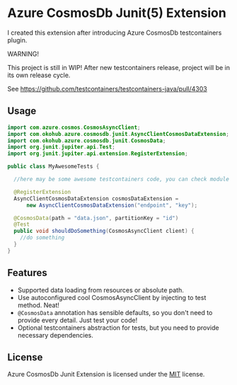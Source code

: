 # Azure CosmosDb Junit(5) Extension

I created this extension after introducing Azure CosmosDb testcontainers plugin.

WARNING!

This project is still in WIP! After new testcontainers release, project will be in its own release cycle.

See https://github.com/testcontainers/testcontainers-java/pull/4303

## Usage

````java
import com.azure.cosmos.CosmosAsyncClient;
import com.okohub.azure.cosmosdb.junit.AsyncClientCosmosDataExtension;
import com.okohub.azure.cosmosdb.junit.CosmosData;
import org.junit.jupiter.api.Test;
import org.junit.jupiter.api.extension.RegisterExtension;

public class MyAwesomeTests {

  //here may be some awesome testcontainers code, you can check module tests!

  @RegisterExtension
  AsyncClientCosmosDataExtension cosmosDataExtension =
      new AsyncClientCosmosDataExtension("endpoint", "key");

  @CosmosData(path = "data.json", partitionKey = "id")
  @Test
  public void shouldDoSomething(CosmosAsyncClient client) {
    //do something
  }
}
````
## Features

- Supported data loading from resources or absolute path.
- Use autoconfigured cool CosmosAsyncClient by injecting to test method. Neat!
- `@CosmosData` annotation has sensible defaults, so you don't need to provide every detail. Just test your code!
- Optional testcontainers abstraction for tests, but you need to provide necessary dependencies.

## License
Azure CosmosDb Junit Extension is licensed under the [MIT](/LICENSE.md) license.
